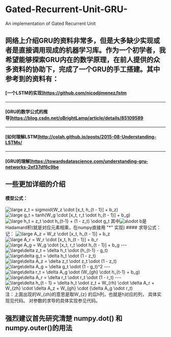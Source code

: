 # Gated-Recurrent-Unit-GRU-
An implementation of Gated Recurrent Unit
## 网络上介绍GRU的资料非常多，但是大多缺少实现或者是直接调用现成的机器学习库。作为一个初学者，我希望能够探索GRU内在的数学原理，在前人提供的众多资料的协助下，完成了一个GRU的手工搭建。其中参考到的资料有：
#### [一个LSTM的实现]https://github.com/nicodjimenez/lstm
---
#### [GRU的数学公式的推导]https://blog.csdn.net/oBrightLamp/article/details/85109589
---
#### [如何理解LSTM]http://colah.github.io/posts/2015-08-Understanding-LSTMs/
---
#### [GRU的理解]https://towardsdatascience.com/understanding-gru-networks-2ef37df6c9be
## 一些更加详细的介绍
#### 模型公式：
<img src="https://latex.codecogs.com/png.latex?\fn_cs&space;\large&space;z_t&space;=&space;sigmoid(W_z&space;\cdot&space;[x_t,&space;h_{t&space;-&space;1}]&space;&plus;&space;b_z)" title="\large z_t = sigmoid(W_z \cdot [x_t, h_{t - 1}] + b_z)" />
<img src="https://latex.codecogs.com/png.latex?\fn_cs&space;\large&space;g_t&space;=&space;tanh(W_g&space;\cdot&space;[x_t,&space;r_t&space;\odot&space;h_{t&space;-&space;1}]&space;&plus;&space;b_g)" title="\large g_t = tanh(W_g \cdot [x_t, r_t \odot h_{t - 1}] + b_g)" />
<img src="https://latex.codecogs.com/png.latex?\fn_cs&space;\large&space;h_t&space;=&space;z_t&space;\odot&space;h_{t-1}&space;&plus;&space;(1&space;-&space;z_t)&space;\odot&space;g_t" title="\large h_t = z_t \odot h_{t-1} + (1 - z_t) \odot g_t" />
其中<img src="https://latex.codecogs.com/png.latex?\fn_cs&space;a\odot&space;b" title="a\odot b" />是Hadamard积(就是对应元素相乘，在numpy直接用 "*" 实现)
#### 求导公式：
记：
<img src="https://latex.codecogs.com/png.latex?\fn_cs&space;\large&space;A_z&space;=&space;W_z&space;\cdot&space;[x_t,&space;h_{t&space;-&space;1}]&space;&plus;&space;b_z" title="\large A_z = W_z \cdot [x_t, h_{t - 1}] + b_z" />
<img src="https://latex.codecogs.com/png.latex?\fn_cs&space;\large&space;A_r&space;=&space;W_r&space;\cdot&space;[x_t,&space;h_{t&space;-&space;1}]&space;&plus;&space;b_r" title="\large A_r = W_r \cdot [x_t, h_{t - 1}] + b_r" />
<img src="https://latex.codecogs.com/png.latex?\fn_cs&space;\large&space;A_g&space;=&space;W_g&space;\cdot&space;[x_t,&space;r_t&space;\odot&space;h_{t&space;-&space;1}]&space;&plus;&space;b_g" title="\large A_g = W_g \cdot [x_t, r_t \odot h_{t - 1}] + b_g" />
---
<img src="https://latex.codecogs.com/png.latex?\fn_cs&space;\large\delta&space;z_t&space;=&space;\delta&space;h_t&space;\odot&space;(h_{t-1}&space;-&space;g_t)" title="\large\delta z_t = \delta h_t \odot (h_{t-1} - g_t)" />
<img src="https://latex.codecogs.com/png.latex?\fn_cs&space;\large\delta&space;g_t&space;=&space;\delta&space;h_t&space;\odot&space;(1&space;-&space;z_t)" title="\large\delta g_t = \delta h_t \odot (1 - z_t)" />
<img src="https://latex.codecogs.com/png.latex?\fn_cs&space;\large\delta&space;A_z&space;=&space;\delta&space;z_t&space;\odot&space;z_t&space;\odot&space;(1&space;-&space;z_t)" title="\large\delta A_z = \delta z_t \odot z_t \odot (1 - z_t)" />
<img src="https://latex.codecogs.com/png.latex?\fn_cs&space;\large\delta&space;A_g&space;=&space;\delta&space;g_t&space;\odot&space;(1&space;-&space;g_t)^2" title="\large\delta A_g = \delta g_t \odot (1 - g_t)^2" />
---
<img src="https://latex.codecogs.com/png.latex?\fn_cs&space;\large\delta&space;r_t&space;=&space;\delta&space;A_g&space;\odot&space;(W_{gh}^T&space;\cdot&space;h_{t-1}&space;&plus;&space;b_g)" title="\large\delta r_t = \delta A_g \odot (W_{gh} \cdot h_{t-1} + b_g)" />
<img src="https://latex.codecogs.com/png.latex?\fn_cs&space;\large\delta&space;A_r&space;=&space;\delta&space;r_t&space;\odot&space;r_t&space;\odot&space;(1&space;-&space;r_t)" title="\large\delta A_r = \delta r_t \odot r_t \odot (1 - r_t)" />
---
<img src="https://latex.codecogs.com/png.latex?\fn_cs&space;\large\delta&space;h_{t&space;-&space;1}&space;=&space;\delta&space;h_t&space;\odot&space;z_t&space;&plus;&space;W_{rh}&space;\cdot&space;\delta&space;A_r&space;&plus;&space;W_{zh}&space;\cdot&space;\delta&space;A_z&space;&plus;&space;W_{gh}&space;\cdot&space;(\delta&space;A_g&space;\odot&space;r_t)" title="\large\delta h_{t - 1} = \delta h_t \odot z_t + W_{rh} \cdot \delta A_r + W_{zh} \cdot \delta A_z + W_{gh} \cdot (\delta A_g \odot r_t)" />
注：上面出现的W_{zh}的意思是取W_{z} 的后h列，也就是h对应的列，
具体实现见代码。
对参数的求导的具体实现参见代码。

## 强烈建议首先研究清楚 numpy.dot() 和numpy.outer()的用法
